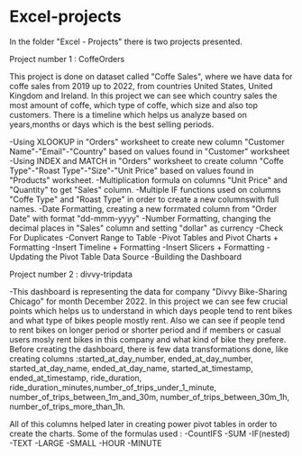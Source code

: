 # Excel-projects

In the folder "Excel - Projects" there is two projects presented. 

Project number 1 : CoffeOrders

This project is done on dataset called "Coffe Sales", where we have data for coffe sales from 2019 up to 2022, from countries United States, United Kingdom and Ireland. 
In this project we can see which country sales the most amount of coffe, which type of coffe, which size and also top customers. 
There is a timeline which helps us analyze based on years,months or days which is the best selling periods. 

-Using XLOOKUP in "Orders" worksheet to create new column "Customer Name"-"Email"-"Country" based on values found in "Customer" worksheet
-Using INDEX and MATCH in "Orders" worksheet to create column "Coffe Type"-"Roast Type"-"Size"-"Unit Price" based on values found in "Products" worksheet.
-Multiplication formula on columns "Unit Price" and "Quantity" to get "Sales" column.
-Multiple IF functions used on columns "Coffe Type" and "Roast Type" in order to create a new columnswith full names.
-Date Formatting, creating a new forrmated column from "Order Date" with format "dd-mmm-yyyy"
-Number Formatting, changing the decimal places in "Sales" column and setting "dollar" as currency
-Check For Duplicates
-Convert Range to Table
-Pivot Tables and Pivot Charts + Formatting
-Insert Timeline + Formatting
-Insert Slicers + Formatting
-Updating the Pivot Table Data Source
-Building the Dashboard

Project number 2 : divvy-tripdata

-This dashboard is representing the data for company "Divvy Bike-Sharing Chicago" for month December 2022. In this project we can see few crucial points which helps us to understand in which days people tend to rent bikes and what type of bikes people mostly rent.
Also we can see if people tend to rent bikes on longer period or shorter period and if members or casual users mosly rent bikes in this company and what kind of bike they prefere.
Before creating the dashboard, there is few data transformations done, like creating columns :started_at_day_number, ended_at_day_number, started_at_day_name, ended_at_day_name, started_at_timestamp, ended_at_timestamp, ride_duration, ride_duration_minutes,number_of_trips_under_1_minute, number_of_trips_between_1m_and_30m, number_of_trips_between_30m_1h, number_of_trips_more_than_1h.

All of this columns helped later in creating power pivot tables in order to create the charts.
Some of the formulas used :
-CountIFS
-SUM
-IF(nested)
-TEXT
-LARGE
-SMALL
-HOUR
-MINUTE
